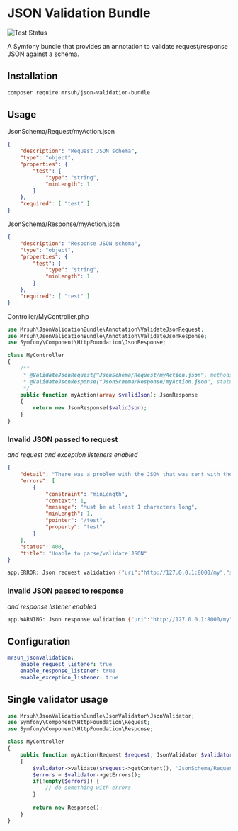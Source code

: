 # JSON Validation Bundle

![Test Status](https://github.com/mrsuh/json-validation-bundle/workflows/Tests/badge.svg)

A Symfony bundle that provides an annotation to validate request/response JSON against a schema.

## Installation

```bash
composer require mrsuh/json-validation-bundle
```

## Usage

JsonSchema/Request/myAction.json
```json
{
    "description": "Request JSON schema",
    "type": "object",
    "properties": {
        "test": {
            "type": "string",
            "minLength": 1
        }
    },
    "required": [ "test" ]
}
```

JsonSchema/Response/myAction.json
```json
{
    "description": "Response JSON schema",
    "type": "object",
    "properties": {
        "test": {
            "type": "string",
            "minLength": 1
        }
    },
    "required": [ "test" ]
}
```

Controller/MyController.php
```php
use Mrsuh\JsonValidationBundle\Annotation\ValidateJsonRequest;
use Mrsuh\JsonValidationBundle\Annotation\ValidateJsonResponse;
use Symfony\Component\HttpFoundation\JsonResponse;

class MyController
{
    /**
     * @ValidateJsonRequest("JsonSchema/Request/myAction.json", methods={"POST"}, emptyIsValid=true)
     * @ValidateJsonResponse("JsonSchema/Response/myAction.json", statuses={"200"}, emptyIsValid=true)
     */
    public function myAction(array $validJson): JsonResponse
    {
        return new JsonResponse($validJson);
    }
}
```

### Invalid JSON passed to request

*and request and exception listeners enabled*
```json
{
    "detail": "There was a problem with the JSON that was sent with the request",
    "errors": [
        {
            "constraint": "minLength",
            "context": 1,
            "message": "Must be at least 1 characters long",
            "minLength": 1,
            "pointer": "/test",
            "property": "test"
        }
    ],
    "status": 400,
    "title": "Unable to parse/validate JSON"
}
```

```bash
app.ERROR: Json request validation {"uri":"http://127.0.0.1:8000/my","schemaPath":"JsonSchema/Request/myAction.json","errors":[{"property":"test","pointer":"/test","message":"Must be at least 1 characters long","constraint":"minLength","context":1,"minLength":1}]} []
```

### Invalid JSON passed to response

*and response listener enabled*
```bash
app.WARNING: Json response validation {"uri":"http://127.0.0.1:8000/my","schemaPath":"JsonSchema/Response/myAction.json","errors":[{"property":"test","pointer":"/test","message":"Must be at least 1 characters long","constraint":"minLength","context":1,"minLength":1}]} []
```

## Configuration

```yaml
mrsuh_jsonvalidation:
    enable_request_listener: true
    enable_response_listener: true
    enable_exception_listener: true
```

## Single validator usage
```php
use Mrsuh\JsonValidationBundle\JsonValidator\JsonValidator;
use Symfony\Component\HttpFoundation\Request;
use Symfony\Component\HttpFoundation\Response;

class MyController
{
    public function myAction(Request $request, JsonValidator $validator): Response
    {
        $validator->validate($request->getContent(), 'JsonSchema/Request/myAction.json');
        $errors = $validator->getErrors();
        if(!empty($errors)) {
            // do something with errors
        }   
        
        return new Response();
    }
}
```